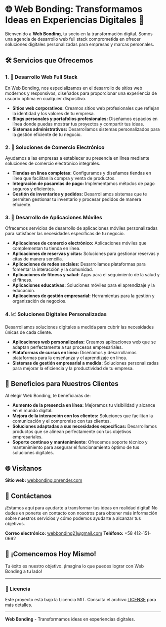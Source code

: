 # 🌐 Web Bonding: Transformamos Ideas en Experiencias Digitales 🚀

Bienvenido a **Web Bonding**, tu socio en la transformación digital. Somos una agencia de desarrollo web full stack comprometida en ofrecer soluciones digitales personalizadas para empresas y marcas personales.

## 🛠️ Servicios que Ofrecemos

### 1. 🌟 Desarrollo Web Full Stack
En Web Bonding, nos especializamos en el desarrollo de sitios web modernos y responsivos, diseñados para proporcionar una experiencia de usuario óptima en cualquier dispositivo.
- **Sitios web corporativos:** Creamos sitios web profesionales que reflejan la identidad y los valores de tu empresa.
- **Blogs personales y portafolios profesionales:** Diseñamos espacios en línea donde puedas mostrar tus proyectos y compartir tus ideas.
- **Sistemas administrativos:** Desarrollamos sistemas personalizados para la gestión eficiente de tu negocio.

### 2. 🛒 Soluciones de Comercio Electrónico
Ayudamos a las empresas a establecer su presencia en línea mediante soluciones de comercio electrónico integrales.
- **Tiendas en línea completas:** Configuramos y diseñamos tiendas en línea que facilitan la compra y venta de productos.
- **Integración de pasarelas de pago:** Implementamos métodos de pago seguros y eficientes.
- **Gestión de inventarios y pedidos:** Desarrollamos sistemas que te permiten gestionar tu inventario y procesar pedidos de manera eficiente.

### 3. 📱 Desarrollo de Aplicaciones Móviles
Ofrecemos servicios de desarrollo de aplicaciones móviles personalizadas para satisfacer las necesidades específicas de tu negocio.
- **Aplicaciones de comercio electrónico:** Aplicaciones móviles que complementan tu tienda en línea.
- **Aplicaciones de reservas y citas:** Soluciones para gestionar reservas y citas de manera sencilla.
- **Aplicaciones de redes sociales:** Desarrollamos plataformas para fomentar la interacción y la comunidad.
- **Aplicaciones de fitness y salud:** Apps para el seguimiento de la salud y el fitness.
- **Aplicaciones educativas:** Soluciones móviles para el aprendizaje y la educación.
- **Aplicaciones de gestión empresarial:** Herramientas para la gestión y organización de negocios.

### 4. 📈 Soluciones Digitales Personalizadas
Desarrollamos soluciones digitales a medida para cubrir las necesidades únicas de cada cliente.
- **Aplicaciones web personalizadas:** Creamos aplicaciones web que se adaptan perfectamente a tus procesos empresariales.
- **Plataformas de cursos en línea:** Diseñamos y desarrollamos plataformas para la enseñanza y el aprendizaje en línea.
- **Sistemas de gestión empresarial a medida:** Soluciones personalizadas para mejorar la eficiencia y la productividad de tu empresa.

## 🎯 Beneficios para Nuestros Clientes
Al elegir Web Bonding, te beneficiarás de:
- **Aumento de la presencia en línea:** Mejoramos tu visibilidad y alcance en el mundo digital.
- **Mejora de la interacción con los clientes:** Soluciones que facilitan la comunicación y el compromiso con tus clientes.
- **Soluciones adaptadas a sus necesidades específicas:** Desarrollamos productos que se alinean perfectamente con tus objetivos empresariales.
- **Soporte continuo y mantenimiento:** Ofrecemos soporte técnico y mantenimiento para asegurar el funcionamiento óptimo de tus soluciones digitales.

## 🌐 Visítanos
**Sitio web:** [webbonding.onrender.com](https://webbonding.onrender.com)

## 📩 Contáctanos
¡Estamos aquí para ayudarte a transformar tus ideas en realidad digital! No dudes en ponerte en contacto con nosotros para obtener más información sobre nuestros servicios y cómo podemos ayudarte a alcanzar tus objetivos.

**Correo electrónico:** webbonding21@gmail.com
**Teléfono:** +58 412-151-0662

## 🚀 ¡Comencemos Hoy Mismo!
Tu éxito es nuestro objetivo. ¡Imagina lo que puedes lograr con Web Bonding a tu lado!

---

### 📜 Licencia
Este proyecto está bajo la Licencia MIT. Consulta el archivo [LICENSE](LICENSE) para más detalles.

---

**Web Bonding** - Transformamos ideas en experiencias digitales.
